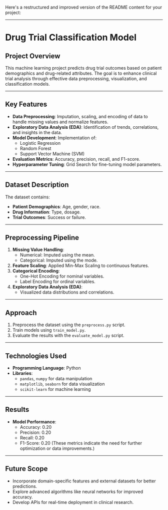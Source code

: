 Here's a restructured and improved version of the README content for your project:

---

# Drug Trial Classification Model

## Project Overview
This machine learning project predicts drug trial outcomes based on patient demographics and drug-related attributes. The goal is to enhance clinical trial analysis through effective data preprocessing, visualization, and classification models.

---

## Key Features
- **Data Preprocessing**: Imputation, scaling, and encoding of data to handle missing values and normalize features.
- **Exploratory Data Analysis (EDA)**: Identification of trends, correlations, and insights in the data.
- **Model Development**: Implementation of:
  - Logistic Regression
  - Random Forest
  - Support Vector Machine (SVM)
- **Evaluation Metrics**: Accuracy, precision, recall, and F1-score.
- **Hyperparameter Tuning**: Grid Search for fine-tuning model parameters.

---

## Dataset Description
The dataset contains:
- **Patient Demographics**: Age, gender, race.
- **Drug Information**: Type, dosage.
- **Trial Outcomes**: Success or failure.

---

## Preprocessing Pipeline
1. **Missing Value Handling**:
   - Numerical: Imputed using the mean.
   - Categorical: Imputed using the mode.
2. **Feature Scaling**: Applied Min-Max Scaling to continuous features.
3. **Categorical Encoding**:
   - One-Hot Encoding for nominal variables.
   - Label Encoding for ordinal variables.
4. **Exploratory Data Analysis (EDA)**:
   - Visualized data distributions and correlations.

---

## Approach
1. Preprocess the dataset using the `preprocess.py` script.
2. Train models using `train_model.py`.
3. Evaluate the results with the `evaluate_model.py` script.

---

## Technologies Used
- **Programming Language**: Python
- **Libraries**: 
  - `pandas`, `numpy` for data manipulation
  - `matplotlib`, `seaborn` for data visualization
  - `scikit-learn` for machine learning

---

## Results
- **Model Performance**:
  - Accuracy: 0.20
  - Precision: 0.20
  - Recall: 0.20
  - F1-Score: 0.20
(These metrics indicate the need for further optimization or data improvements.)

---

## Future Scope
- Incorporate domain-specific features and external datasets for better predictions.
- Explore advanced algorithms like neural networks for improved accuracy.
- Develop APIs for real-time deployment in clinical research.
